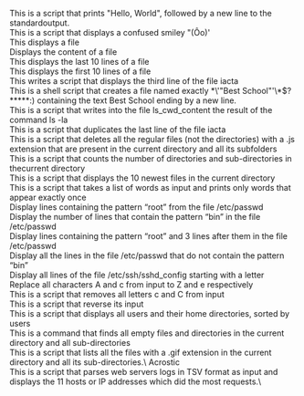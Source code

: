 This is a script that prints "Hello, World", followed by a new line to the standardoutput.\
This is a script that displays a confused smiley "(Ôo)'\
This displays a file\
Displays the content of a file\
This displays the last 10 lines of a file\
This displays the first 10 lines of a file\
This writes a script that displays the third line of the file iacta\
This is a shell script that creates a file named exactly \*\\'"Best School"\'\\*$\?\*\*\*\*\*:) containing the text Best School ending by a new line.\
This is a script that writes into the file ls_cwd_content the result of the command ls -la\
This is a script that duplicates the last line of the file iacta\
This is a script that deletes all the regular files (not the directories) with a .js extension that are present in the current directory and all its subfolders\
This is a script that counts the number of directories and sub-directories in thecurrent directory\
This is a script that displays the 10 newest files in the current directory\
This is a script that takes a list of words as input and prints only words that appear exactly once\
Display lines containing the pattern “root” from the file /etc/passwd\
Display the number of lines that contain the pattern “bin” in the file /etc/passwd\
Display lines containing the pattern “root” and 3 lines after them in the file /etc/passwd\
Display all the lines in the file /etc/passwd that do not contain the pattern “bin”\
Display all lines of the file /etc/ssh/sshd_config starting with a letter\
Replace all characters A and c from input to Z and e respectively\
This is a script that removes all letters c and C from input\
This is a script that reverse its input\
This is a script that displays all users and their home directories, sorted by users\
This is a command that finds all empty files and directories in the current directory and all sub-directories\
This is a script that lists all the files with a .gif extension in the current directory and all its sub-directories.\ 
Acrostic\
This is a script that parses web servers logs in TSV format as input and displays the 11 hosts or IP addresses which did the most requests.\
